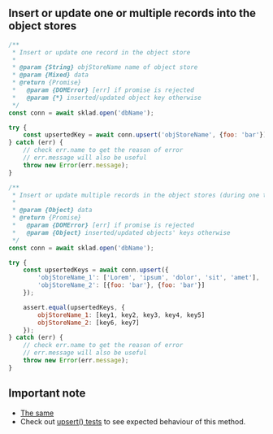 ## Insert or update one or multiple records into the object stores
```javascript
/**
 * Insert or update one record in the object store
 *
 * @param {String} objStoreName name of object store
 * @param {Mixed} data
 * @return {Promise}
 *   @param {DOMError} [err] if promise is rejected
 *   @param {*} inserted/updated object key otherwise
 */
const conn = await sklad.open('dbName');

try {
    const upsertedKey = await conn.upsert('objStoreName', {foo: 'bar'});
} catch (err) {
    // check err.name to get the reason of error
    // err.message will also be useful
    throw new Error(err.message);
}

/**
 * Insert or update multiple records in the object stores (during one transaction)
 *
 * @param {Object} data
 * @return {Promise}
 *   @param {DOMError} [err] if promise is rejected
 *   @param {Object} inserted/updated objects' keys otherwise
 */
const conn = await sklad.open('dbName');

try {
    const upsertedKeys = await conn.upsert({
        'objStoreName_1': ['Lorem', 'ipsum', 'dolor', 'sit', 'amet'],
        'objStoreName_2': [{foo: 'bar'}, {foo: 'bar'}]
    });

    assert.equal(upsertedKeys, {
        objStoreName_1: [key1, key2, key3, key4, key5]
        objStoreName_2: [key6, key7]
    });
} catch (err) {
    // check err.name to get the reason of error
    // err.message will also be useful
    throw new Error(err.message);
}
```

## Important note
 * [The same](https://github.com/1999/sklad/blob/master/examples/README_skladConnection_insert.md)
 * Check out [upsert() tests](https://github.com/1999/sklad/blob/master/tests/upsert.js) to see expected behaviour of this method.
